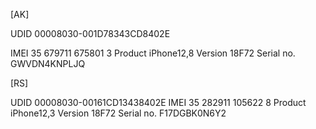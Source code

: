 [AK]

UDID
00008030-001D78343CD8402E

IMEI
35 679711 675801 3
Product
iPhone12,8
Version
18F72
Serial no.
GWVDN4KNPLJQ



[RS]

UDID
00008030-00161CD13438402E
IMEI
35 282911 105622 8
Product
iPhone12,3
Version
18F72
Serial no.
F17DGBK0N6Y2

